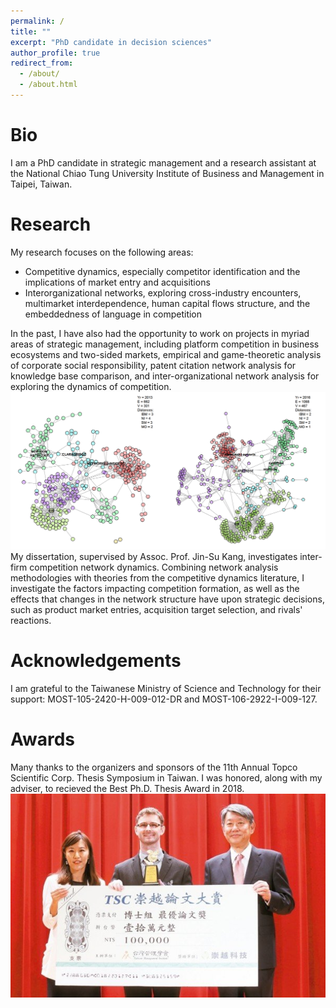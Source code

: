 ```yaml
---
permalink: /
title: ""
excerpt: "PhD candidate in decision sciences"
author_profile: true
redirect_from: 
  - /about/
  - /about.html
---
```


Bio
===

I am a PhD candidate in strategic management and a research assistant at the National Chiao Tung University Institute of Business and Management in Taipei, Taiwan. 


Research
======
My research focuses on the following areas:
- Competitive dynamics, especially competitor identification and the implications of market entry and acquisitions
- Interorganizational networks, exploring cross-industry encounters, multimarket interdependence, human capital flows structure, and the embeddedness of language in competition

In the past, I have also had the opportunity to work on projects in myriad areas of strategic management, including platform competition in business ecosystems and two-sided markets, empirical and game-theoretic analysis of corporate social responsibility, patent citation network analysis for knowledge base comparison, and inter-organizational network analysis for exploring the dynamics of competition.      
![alt text](/images/clarabridge_net_time_slice_colored_dists_c42_s11.png "Competition Network Groups Over Time")       
My dissertation, supervised by Assoc. Prof. Jin-Su Kang, investigates inter-firm competition network dynamics. Combining network analysis methodologies with theories from the competitive dynamics literature, I investigate the factors impacting competition formation, as well as the effects that changes in the network structure have upon strategic decisions, such as product market entries, acquisition target selection, and rivals' reactions.


Acknowledgements
======
I am grateful to the Taiwanese Ministry of Science and Technology for their support: MOST-105-2420-H-009-012-DR and MOST-106-2922-I-009-127. 


Awards
======
Many thanks to the organizers and sponsors of the 11th Annual Topco Scientific Corp. Thesis Symposium in Taiwan. I was honored, along with my adviser, to recieved the Best Ph.D. Thesis Award in 2018. 
![alt text](/images/tsc_thesis_award.jpg "TSC Thesis Symposium Best Ph.D. Thesis Award Presentation")       
